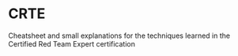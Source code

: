 # CRTE
Cheatsheet and small explanations for the techniques learned in the Certified Red Team Expert certification